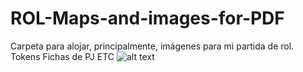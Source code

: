 # ROL-Maps-and-images-for-PDF

Carpeta para alojar, principalmente, imágenes para mi partida de rol.
Tokens
Fichas de PJ
ETC
![alt text](https://raw.githubusercontent.com/RoleandoM6/ROL-Maps-and-images-for-PDF/refs/heads/main/Icono%20Carpeta%20Principal%20ROL.png)
